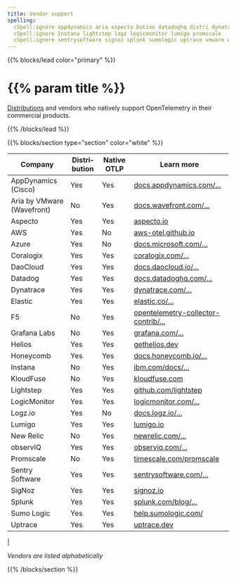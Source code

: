 ```yaml
---
title: Vendor support
spelling:
  cSpell:ignore appdynamics aria aspecto bution datadoghq distri dynatrace grafana
  cSpell:ignore Instana lightstep logz logicmonitor lumigo promscale
  cSpell:ignore sentrysoftware signoz splunk sumologic uptrace vmware wavefront
---
```


{{% blocks/lead color="primary" %}}

# {{% param title %}}

[Distributions](/docs/concepts/distributions/) and vendors who natively support
OpenTelemetry in their commercial products.

{{% /blocks/lead %}}

{{% blocks/section type="section" color="white" %}}

| Company                    | Distri&shy;bution | Native OTLP | Learn more                                                                                                                                            |
| -------------------------- | ----------------- | ----------- | ----------------------------------------------------------------------------------------------------------------------------------------------------- |
| AppDynamics (Cisco)        | Yes               | Yes         | [docs.appdynamics.com/...](https://docs.appdynamics.com/latest/en/application-monitoring/appdynamics-for-opentelemetry)                               |
| Aria by VMware (Wavefront) | No                | Yes         | [docs.wavefront.com/...](https://docs.wavefront.com/opentelemetry_tracing.html)                                                                       |
| Aspecto                    | Yes               | Yes         | [aspecto.io](https://www.aspecto.io)                                                                                                                  |
| AWS                        | Yes               | No          | [aws-otel.github.io](https://aws-otel.github.io)                                                                                                      |
| Azure                      | Yes               | No          | [docs.microsoft.com/...](https://docs.microsoft.com/azure/azure-monitor/app/opentelemetry-overview)                                                   |
| Coralogix                  | Yes               | Yes         | [coralogix.com/...](https://coralogix.com/docs/opentelemetry/)                                                                                        |
| DaoCloud                   | Yes               | Yes         | [docs.daocloud.io/...](https://docs.daocloud.io/en/insight/06UserGuide/01quickstart/otel/otel/)                                                            |
| Datadog                    | Yes               | Yes         | [docs.datadoghq.com/...](https://docs.datadoghq.com/tracing/setup_overview/open_standards)                                                            |
| Dynatrace                  | Yes               | Yes         | [dynatrace.com/...](https://www.dynatrace.com/support/help/how-to-use-dynatrace/transactions-and-services/service-monitoring-settings/opentelemetry/) |
| Elastic                    | Yes               | Yes         | [elastic.co/...](https://www.elastic.co/guide/en/apm/get-started/current/open-telemetry-elastic.html)                                                 |
| F5                         | No                | Yes         | [opentelemetry-collector-contrib/...](https://github.com/open-telemetry/opentelemetry-collector-contrib/tree/main/exporter/f5cloudexporter)           |
| Grafana Labs               | No                | Yes         | [grafana.com/...](https://grafana.com/oss/opentelemetry/)
| Helios                     | Yes               | Yes         | [gethelios.dev](https://gethelios.dev/)
| Honeycomb                  | Yes               | Yes         | [docs.honeycomb.io/...](https://docs.honeycomb.io/getting-data-in/)                                                                                   |
| Instana                    | No                | Yes         | [ibm.com/docs/...](https://www.ibm.com/docs/en/obi/current?topic=apis-opentelemetry)                                                                 | 
| KloudFuse                  | No                | Yes         | [kloudfuse.com](https://kloudfuse.atlassian.net/wiki/spaces/EX/pages/753860609/APM#Sending-traces-to-Kloudfuse-data-plane%3A)                                                                                                                 | 
| Lightstep                  | Yes               | Yes         | [github.com/lightstep](https://github.com/lightstep?q=launcher)                                                                                       |
| LogicMonitor               | Yes               | Yes         | [logicmonitor.com/...](https://www.logicmonitor.com/support/tracing/getting-started-with-tracing)                                                     |
| Logz.io                    | Yes               | No          | [docs.logz.io/...](https://docs.logz.io/shipping/tracing-sources/opentelemetry.html#overview)                                                         |
| Lumigo                     | Yes               | Yes         | [lumigo.io](https://docs.lumigo.io/docs/opentelemetry)                                                                                                |
| New Relic                  | No                | Yes         | [newrelic.com/...](https://newrelic.com/solutions/opentelemetry)                                                                                      |
| observIQ                   | Yes                | Yes         | [observiq.com/...](https://docs.bindplane.observiq.com)                                                                                      |
| Promscale                  | No                | Yes         | [timescale.com/promscale](https://www.timescale.com/promscale)                                                                                        |
| Sentry Software            | Yes               | Yes         | [sentrysoftware.com/...](https://www.sentrysoftware.com/products/hardware-sentry-opentelemetry-collector.html)                                        |
| SigNoz                     | Yes               | Yes         | [signoz.io](https://signoz.io)                                                                                                                        |
| Splunk                     | Yes               | Yes         | [splunk.com/blog/...](https://www.splunk.com/en_us/blog/conf-splunklive/announcing-native-opentelemetry-support-in-splunk-apm.html)                   |
| Sumo Logic                 | Yes               | Yes         | [help.sumologic.com/](https://help.sumologic.com/docs/apm/traces/quickstart/)                                                                          |
| Uptrace                    | Yes               | Yes         | [uptrace.dev](https://uptrace.dev)                                                                                     
|

_Vendors are listed alphabetically_

{{% /blocks/section %}}

